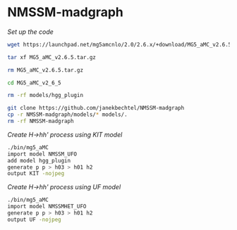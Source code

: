 # NMSSM-madgraph

*Set up the code*
```bash
wget https://launchpad.net/mg5amcnlo/2.0/2.6.x/+download/MG5_aMC_v2.6.5.tar.gz

tar xf MG5_aMC_v2.6.5.tar.gz

rm MG5_aMC_v2.6.5.tar.gz

cd MG5_aMC_v2_6_5

rm -rf models/hgg_plugin

git clone https://github.com/janekbechtel/NMSSM-madgraph
cp -r NMSSM-madgraph/models/* models/.
rm -rf NMSSM-madgraph

```
*Create H->hh' process using KIT model*
```bash
./bin/mg5_aMC
import model NMSSM_UFO
add model hgg_plugin
generate p p > h03 > h01 h2
output KIT -nojpeg
```
*Create H->hh' process using UF model*
```bash
./bin/mg5_aMC
import model NMSSMHET_UFO
generate p p > h03 > h01 h2
output UF -nojpeg
```
